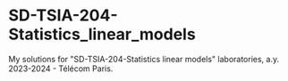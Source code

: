 # SD-TSIA-204-Statistics_linear_models
My solutions for "SD-TSIA-204-Statistics linear models" laboratories, a.y. 2023-2024 - Télécom Paris.
